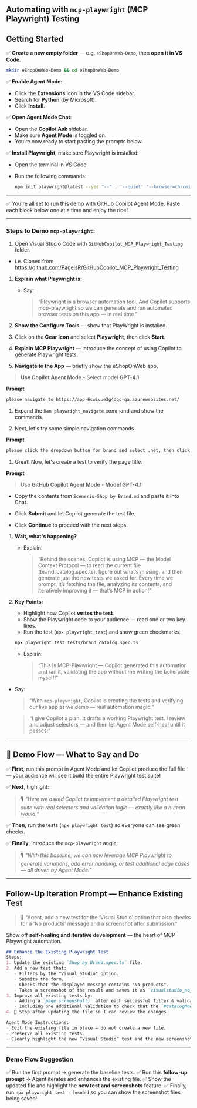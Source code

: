 ## Automating with `mcp-playwright` (MCP Playwright) Testing

## Getting Started

✅ **Create a new empty folder** — e.g. `eShopOnWeb-Demo`, then **open it in VS Code**.

  ```bash
  mkdir eShopOnWeb-Demo && cd eShopOnWeb-Demo
  ```

✅ **Enable Agent Mode**:
   - Click the **Extensions** icon in the VS Code sidebar.
   - Search for **Python** (by Microsoft).
   - Click **Install**.

✅ **Open Agent Mode Chat**:
- Open the **Copilot Ask** sidebar.
- Make sure **Agent Mode** is toggled on.
- You’re now ready to start pasting the prompts below.

✅ **Install Playwright**, make sure Playwright is installed:

- Open the terminal in VS Code.
- Run the following commands:

  ```bash
  npm init playwright@latest --yes "--" . '--quiet' '--browser=chromium' '--browser=firefox' '--gha'
  ```

---

✅ You're all set to run this demo with GitHub Copilot Agent Mode. Paste each block below one at a time and enjoy the ride!

---

### Steps to Demo `mcp-playwright`:
1. Open Visual Studio Code with `GitHubCopilot_MCP_Playwright_Testing` folder.
  - i.e. Cloned from https://github.com/PagelsR/GitHubCopilot_MCP_Playwright_Testing

1. **Explain what Playwright is:**

   * Say:

     > “Playwright is a browser automation tool. And Copilot supports mcp-playwright so we can generate and run automated browser tests on this app — in real time.”

1. **Show the Configure Tools** — show that PlayWright is installed.

1. Click on the **Gear Icon** and select **Playwright**, then click **Start**.

1. **Explain MCP Playwright** — introduce the concept of using Copilot to generate Playwright tests.

1. **Navigate to the App** — briefly show the eShopOnWeb app.

> **Use Copilot Agent Mode** - Select model **GPT-4.1**

  **Prompt**

  ```bash
  please navigate to https://app-6swivue3g4dqc-qa.azurewebsites.net/
  ```

1. Expand the `Ran playwright_navigate` command and show the commands.

1. Next, let's try some simple navigation commands.

**Prompt**

```bash
please click the dropdown button for brand and select .net, then click the submit button.
```

1. Great! Now, let's create a test to verify the page title.

**Prompt**

> Use **GitHub Copilot Agent Mode** - **Model GPT-4.1**

- Copy the contents from `Scenerio-Shop by Brand.md` and paste it into Chat.

- Click **Submit** and let Copilot generate the test file.

- Click **Continue** to proceed with the next steps.

1. **Wait, what's happening?**

   * Explain:

     > “Behind the scenes, Copilot is using MCP — the Model Context Protocol — to read the current file (brand_catalog.spec.ts), figure out what’s missing, and then generate just the new tests we asked for. Every time we prompt, it’s fetching the file, analyzing its contents, and iteratively improving it — that’s MCP in action!”

1. **Key Points:**

   * Highlight how Copilot **writes the test**.
   * Show the Playwright code to your audience — read one or two key lines.
   * Run the test (`npx playwright test`) and show green checkmarks.

    ```bash
    npx playwright test tests/brand_catalog.spec.ts
    ```

   * Explain:

     > “This is MCP-Playwright — Copilot generated this automation and ran it, validating the app without me writing the boilerplate myself!”
  * Say:

    > “With `mcp-playwright`, Copilot is creating the tests and verifying our live app as we demo — real automation magic!”

    > “I give Copilot a plan. It drafts a working Playwright test. I review and adjust selectors — and then let Agent Mode self-heal until it passes!”

---

## 🧭 **Demo Flow — What to Say and Do**

✅ **First**, run this prompt in Agent Mode and let Copilot produce the full file — your audience will see it build the entire Playwright test suite!

✅ **Next**, highlight:

> 🎙️ *“Here we asked Copilot to implement a detailed Playwright test suite with real selectors and validation logic — exactly like a human would.”*

✅ **Then**, run the tests (`npx playwright test`) so everyone can see green checks.

✅ **Finally**, introduce the `mcp-playwright` angle:

> 🎙️ *“With this baseline, we can now leverage MCP Playwright to generate variations, add error handling, or test additional edge cases — all driven by Agent Mode.”*

---

## Follow-Up Iteration Prompt — Enhance Existing Test

> 📝 “Agent, add a new test for the ‘Visual Studio’ option that also checks for a ‘No products’ message and a screenshot after submission.”

Show off **self-healing and iterative development** — the heart of MCP Playwright automation.


```markdown
## Enhance the Existing Playwright Test
Steps:
1. Update the existing `Shop by Brand.spec.ts` file.
2. Add a new test that:
   - Filters by the "Visual Studio" option.
   - Submits the form.
   - Checks that the displayed message contains "No products".
   - Takes a screenshot of the result and saves it as `visualstudio_no_products.png`.
3. Improve all existing tests by:
   - Adding a `page.screenshot()` after each successful filter & validation.
   - Including one additional validation to check that the `#CatalogModel_BrandFilterApplied` value matches the selected label.
4. 🛑 Stop after updating the file so I can review the changes.

Agent Mode Instructions:
- Edit the existing file in place — do not create a new file.
- Preserve all existing tests.
- Clearly highlight the new “Visual Studio” test and the new screenshot behavior.
```

---

### Demo Flow Suggestion

✅ Run the first prompt → generate the baseline tests.
✅ Run this **follow-up prompt** → Agent iterates and enhances the existing file.
✅ Show the updated file and highlight the **new test and screenshots** feature.
✅ Finally, run `npx playwright test --headed` so you can show the screenshot files being saved!
